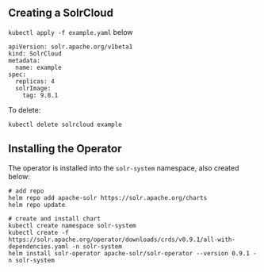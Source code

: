 ## Creating a SolrCloud

`kubectl apply -f example.yaml` below

```
apiVersion: solr.apache.org/v1beta1
kind: SolrCloud
metadata:
  name: example
spec:
  replicas: 4
  solrImage:
    tag: 9.8.1
```

To delete:

`kubectl delete solrcloud example`

## Installing the Operator

The operator is installed into the `solr-system` namespace, also created below:

```
# add repo
helm repo add apache-solr https://solr.apache.org/charts
helm repo update

# create and install chart
kubectl create namespace solr-system
kubectl create -f https://solr.apache.org/operator/downloads/crds/v0.9.1/all-with-dependencies.yaml -n solr-system
helm install solr-operator apache-solr/solr-operator --version 0.9.1 -n solr-system
```